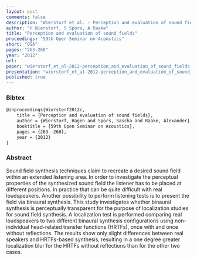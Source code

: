 ```yaml
---
layout: post
comments: false
description: "Wierstorf et al. - Perception and evaluation of sound fields"
author: "H Wierstorf, S Spors, A Raake"
title: "Perception and evaluation of sound fields"
proceedings: "59th Open Seminar on Acoustics"
short: "OSA"
pages: "263-268"
year: "2012"
url: 
paper: "wierstorf_et_al-2012-perception_and_evaluation_of_sound_fields.pdf"
presentation: "wierstorf_et_al-2012-perception_and_evaluation_of_sound_fields-presentation.pdf"
published: true
---
```


### Bibtex

```latex
@inproceedings{Wierstorf2012c,
    title = {Perception and evaluation of sound fields},
    author = {Wierstorf, Hagen and Spors, Sascha and Raake, Alexander},
    booktitle = {59th Open Seminar on Acoustics},
    pages = {263--268},
    year = {2012}
}
```

### Abstract

Sound field synthesis techniques claim to recreate a desired sound field within
an extended listening area. In order to investigate the perceptual properties of
the synthesized sound field the listener has to be placed at different
positions. In practice that can be quite difficult with real loudspeakers.
Another possibility to perform listening tests is to present the field via
binaural synthesis. This study investigates whether binaural synthesis is
perceptually transparent for the purpose of localization studies for sound field
synthesis. A localization test is performed comparing real loudspeakers to two
different binaural synthesis configurations using non-individual head-related
transfer functions (HRTFs), once with and once without reflections. The results
show only slight differences between real speakers and HRTFs-based synthesis,
resulting in a one degree greater localization blur for the HRTFs without
reflections than for the other two cases.
